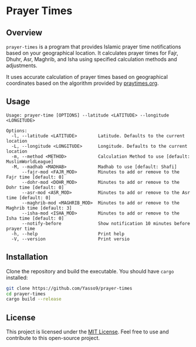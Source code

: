 # Prayer Times

## Overview

`prayer-times` is a program that provides Islamic prayer time notifications based on your geographical location. It calculates prayer times for Fajr, Dhuhr, Asr, Maghrib, and Isha using specified calculation methods and adjustments.

It uses accurate calculation of prayer times based on geographical coordinates based on the algorithm provided by [praytimes.org](http://praytimes.org/).

## Usage

```man
Usage: prayer-time [OPTIONS] --latitude <LATITUDE> --longitude <LONGITUDE>

Options:
  -l, --latitude <LATITUDE>        Latitude. Defaults to the current location
  -L, --longitude <LONGITUDE>      Longitude. Defaults to the current location
  -m, --method <METHOD>            Calculation Method to use [default: MuslimWorldLeague]
  -M, --madhab <MADHAB>            Madhab to use [default: Shafi]
      --fajr-mod <FAJR_MOD>        Minutes to add or remove to the Fajr time [default: 0]
      --dohr-mod <DOHR_MOD>        Minutes to add or remove to the Dohr time [default: 0]
      --asr-mod <ASR_MOD>          Minutes to add or remove to the Asr time [default: 0]
      --maghrib-mod <MAGHRIB_MOD>  Minutes to add or remove to the Maghrib time [default: 3]
      --isha-mod <ISHA_MOD>        Minutes to add or remove to the Isha time [default: 0]
      --notify-before              Show notification 10 minutes before prayer time
  -h, --help                       Print help
  -V, --version                    Print versio
```

## Installation

Clone the repository and build the executable. You should have `cargo` installed:

```sh
git clone https://github.com/Yasso9/prayer-times
cd prayer-times
cargo build --release
```

## License

This project is licensed under the [MIT License](LICENSE). Feel free to use and contribute to this open-source project.
